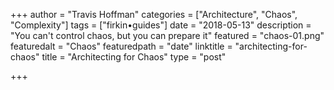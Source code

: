 +++
author = "Travis Hoffman"
categories = ["Architecture", "Chaos", "Complexity"]
tags = ["firkin•guides"]
date = "2018-05-13"
description = "You can't control chaos, but you can prepare it"
featured = "chaos-01.png"
featuredalt = "Chaos"
featuredpath = "date"
linktitle = "architecting-for-chaos"
title = "Architecting for Chaos"
type = "post"

+++
